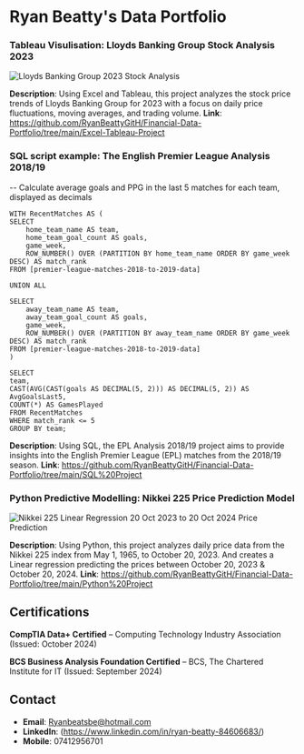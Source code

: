 # Ryan Beatty's Data Portfolio

### Tableau Visulisation: Lloyds Banking Group Stock Analysis 2023

![Lloyds Banking Group 2023 Stock Analysis](https://github.com/user-attachments/assets/66db8831-0f0f-4ff4-95e5-4566a2e12250)


**Description**: Using Excel and Tableau, this project analyzes the stock price trends of Lloyds Banking Group for 2023 with a focus on daily price fluctuations, moving averages, and trading volume.
**Link**: https://github.com/RyanBeattyGitH/Financial-Data-Portfolio/tree/main/Excel-Tableau-Project

### SQL script example: The English Premier League Analysis 2018/19


-- Calculate average goals and PPG in the last 5 matches for each team, displayed as decimals

    WITH RecentMatches AS (
    SELECT 
        home_team_name AS team,
        home_team_goal_count AS goals,
        game_week,
        ROW_NUMBER() OVER (PARTITION BY home_team_name ORDER BY game_week DESC) AS match_rank
    FROM [premier-league-matches-2018-to-2019-data]
    
    UNION ALL
    
    SELECT 
        away_team_name AS team,
        away_team_goal_count AS goals,
        game_week,
        ROW_NUMBER() OVER (PARTITION BY away_team_name ORDER BY game_week DESC) AS match_rank
    FROM [premier-league-matches-2018-to-2019-data]
    )

    SELECT 
    team,
    CAST(AVG(CAST(goals AS DECIMAL(5, 2))) AS DECIMAL(5, 2)) AS AvgGoalsLast5,
    COUNT(*) AS GamesPlayed
    FROM RecentMatches
    WHERE match_rank <= 5
    GROUP BY team;



**Description**: Using SQL, the EPL Analysis 2018/19 project aims to provide insights into the English Premier League (EPL) matches from the 2018/19 season.
**Link**: https://github.com/RyanBeattyGitH/Financial-Data-Portfolio/tree/main/SQL%20Project

### Python Predictive Modelling: Nikkei 225 Price Prediction Model

![Nikkei 225 Linear Regression 20 Oct 2023 to 20 Oct 2024 Price Prediction](https://github.com/user-attachments/assets/8cc22e69-4851-4199-a751-ce8453dbf469)


**Description**: Using Python, this project analyzes daily price data from the Nikkei 225 index from May 1, 1965, to October 20, 2023. And creates a Linear regression predicting the prices between October 20, 2023 & October 20, 2024.
**Link**: https://github.com/RyanBeattyGitH/Financial-Data-Portfolio/tree/main/Python%20Project

## Certifications
**CompTIA Data+ Certified** – Computing Technology Industry Association (Issued: October 2024)

**BCS Business Analysis Foundation Certified** – BCS, The Chartered Institute for IT (Issued: September 2024)

## Contact
- **Email**: Ryanbeatsbe@hotmail.com
- **LinkedIn**: (https://www.linkedin.com/in/ryan-beatty-84606683/)
- **Mobile**: 07412956701
